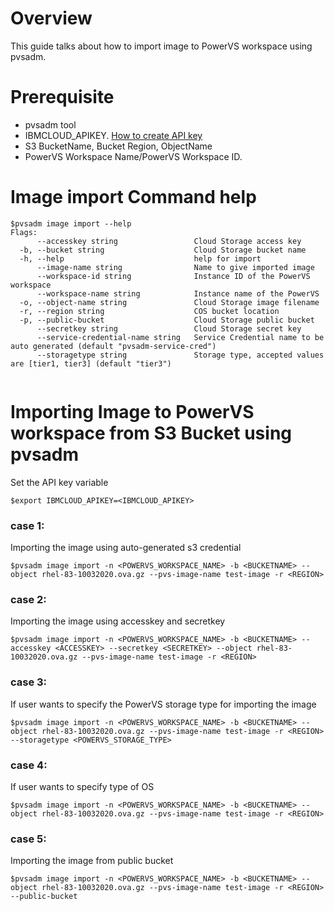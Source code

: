# Overview
This guide talks about how to import image to PowerVS workspace using pvsadm.

# Prerequisite
- pvsadm tool
- IBMCLOUD_APIKEY. [How to create API key](https://cloud.ibm.com/docs/account?topic=account-userapikey#create_user_key)
- S3 BucketName, Bucket Region, ObjectName
- PowerVS Workspace Name/PowerVS Workspace ID.

# Image import Command help
```shell
$pvsadm image import --help
Flags:
      --accesskey string                 Cloud Storage access key
  -b, --bucket string                    Cloud Storage bucket name
  -h, --help                             help for import
      --image-name string                Name to give imported image
      --workspace-id string              Instance ID of the PowerVS workspace
      --workspace-name string            Instance name of the PowerVS
  -o, --object-name string               Cloud Storage image filename
  -r, --region string                    COS bucket location
  -p, --public-bucket                    Cloud Storage public bucket
      --secretkey string                 Cloud Storage secret key
      --service-credential-name string   Service Credential name to be auto generated (default "pvsadm-service-cred")
      --storagetype string               Storage type, accepted values are [tier1, tier3] (default "tier3")
  
```

# Importing Image to PowerVS workspace from S3 Bucket using pvsadm

Set the API key variable
```shell
$export IBMCLOUD_APIKEY=<IBMCLOUD_APIKEY>
```

### case 1:
Importing the image using auto-generated s3 credential
```shell
$pvsadm image import -n <POWERVS_WORKSPACE_NAME> -b <BUCKETNAME> --object rhel-83-10032020.ova.gz --pvs-image-name test-image -r <REGION>
```

### case 2:
Importing the image using accesskey and secretkey
```shell
$pvsadm image import -n <POWERVS_WORKSPACE_NAME> -b <BUCKETNAME> --accesskey <ACCESSKEY> --secretkey <SECRETKEY> --object rhel-83-10032020.ova.gz --pvs-image-name test-image -r <REGION>
```

### case 3:
If user wants to specify the PowerVS storage type for importing the image
```shell
$pvsadm image import -n <POWERVS_WORKSPACE_NAME> -b <BUCKETNAME> --object rhel-83-10032020.ova.gz --pvs-image-name test-image -r <REGION> --storagetype <POWERVS_STORAGE_TYPE>
```

### case 4:
If user wants to specify type of OS 
```shell
$pvsadm image import -n <POWERVS_WORKSPACE_NAME> -b <BUCKETNAME> --object rhel-83-10032020.ova.gz --pvs-image-name test-image -r <REGION>
```

### case 5:
Importing the image from public bucket 
```shell
$pvsadm image import -n <POWERVS_WORKSPACE_NAME> -b <BUCKETNAME> --object rhel-83-10032020.ova.gz --pvs-image-name test-image -r <REGION> --public-bucket
```
